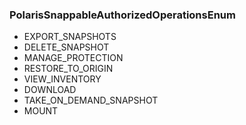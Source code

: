 ### PolarisSnappableAuthorizedOperationsEnum
- EXPORT_SNAPSHOTS
- DELETE_SNAPSHOT
- MANAGE_PROTECTION
- RESTORE_TO_ORIGIN
- VIEW_INVENTORY
- DOWNLOAD
- TAKE_ON_DEMAND_SNAPSHOT
- MOUNT
